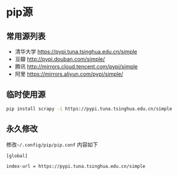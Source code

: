 # pip源

## 常用源列表

- 清华大学 https://pypi.tuna.tsinghua.edu.cn/simple
- 豆瓣 http://pypi.douban.com/simple/
- 腾讯 http://mirrors.cloud.tencent.com/pypi/simple
- 阿里 https://mirrors.aliyun.com/pypi/simple/

## 临时使用源

```bash
pip install scrapy -i https://pypi.tuna.tsinghua.edu.cn/simple
```

## 永久修改

修改`~/.config/pip/pip.conf`
内容如下
```bash
[global]

index-url = https://pypi.tuna.tsinghua.edu.cn/simple
```